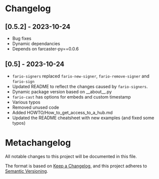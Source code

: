 # Changelog

## [0.5.2] - 2023-10-24
- Bug fixes
- Dynamic dependancies
- Depends on farcaster-py==0.0.6

## [0.5] - 2023-10-24

- `fario-signers` replaced `fario-new-signer`, `fario-remove-signer` and `fario-sign`
- Updated README to reflect the changes caused by `fario-signers`.
- Dynamic package version based on \_\_about\_\_.py
- `fario-cast` has options for embeds and custom timestamp
- Various typos
- Removed unused code
- Added HOWTO/How_to_get_access_to_a_hub.md
- Updated the README cheatsheet with new examples (and fixed some typos)


# Metachangelog

All notable changes to this project will be documented in this file.

The format is based on [Keep a Changelog](https://keepachangelog.com/en/1.0.0/),
and this project adheres to [Semantic Versioning](https://semver.org/spec/v2.0.0.html).
